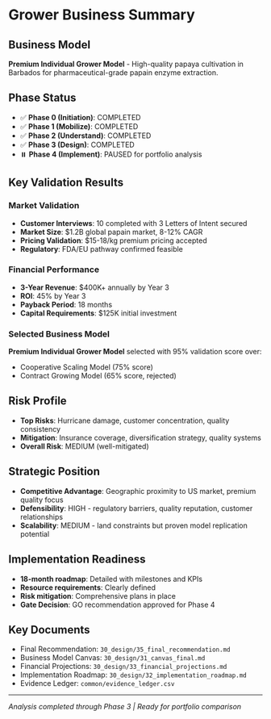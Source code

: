 # Grower Business Summary

## Business Model

**Premium Individual Grower Model** - High-quality papaya cultivation in Barbados for pharmaceutical-grade papain enzyme extraction.

## Phase Status

- ✅ **Phase 0 (Initiation)**: COMPLETED
- ✅ **Phase 1 (Mobilize)**: COMPLETED  
- ✅ **Phase 2 (Understand)**: COMPLETED
- ✅ **Phase 3 (Design)**: COMPLETED
- ⏸️ **Phase 4 (Implement)**: PAUSED for portfolio analysis

## Key Validation Results

### Market Validation

- **Customer Interviews**: 10 completed with 3 Letters of Intent secured
- **Market Size**: $1.2B global papain market, 8-12% CAGR
- **Pricing Validation**: $15-18/kg premium pricing accepted
- **Regulatory**: FDA/EU pathway confirmed feasible

### Financial Performance

- **3-Year Revenue**: $400K+ annually by Year 3
- **ROI**: 45% by Year 3
- **Payback Period**: 18 months
- **Capital Requirements**: $125K initial investment

### Selected Business Model

**Premium Individual Grower Model** selected with 95% validation score over:
- Cooperative Scaling Model (75% score)
- Contract Growing Model (65% score, rejected)

## Risk Profile

- **Top Risks**: Hurricane damage, customer concentration, quality consistency
- **Mitigation**: Insurance coverage, diversification strategy, quality systems
- **Overall Risk**: MEDIUM (well-mitigated)

## Strategic Position

- **Competitive Advantage**: Geographic proximity to US market, premium quality focus
- **Defensibility**: HIGH - regulatory barriers, quality reputation, customer relationships
- **Scalability**: MEDIUM - land constraints but proven model replication potential

## Implementation Readiness

- **18-month roadmap**: Detailed with milestones and KPIs
- **Resource requirements**: Clearly defined
- **Risk mitigation**: Comprehensive plans in place
- **Gate Decision**: GO recommendation approved for Phase 4

## Key Documents

- Final Recommendation: `30_design/35_final_recommendation.md`
- Business Model Canvas: `30_design/31_canvas_final.md`
- Financial Projections: `30_design/33_financial_projections.md`
- Implementation Roadmap: `30_design/32_implementation_roadmap.md`
- Evidence Ledger: `common/evidence_ledger.csv`

---
*Analysis completed through Phase 3 | Ready for portfolio comparison*
